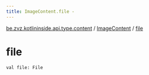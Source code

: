 ```yaml
---
title: ImageContent.file - 
---
```


[be.zvz.kotlininside.api.type.content](../index.html) / [ImageContent](index.html) / [file](./file.html)

# file

`val file: File`
